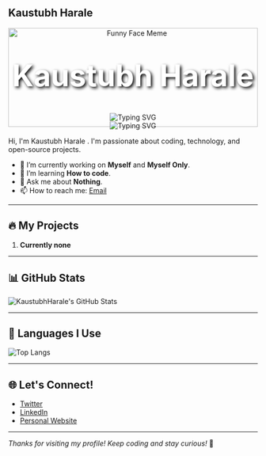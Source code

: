 ## Kaustubh Harale
<div align="center">

  <!-- 🤯 Reaction Meme Banner -->
  <img src="https://media.giphy.com/media/5GoVLqeAOo6PK/giphy.gif" width="100%" height="200" alt="Funny Face Meme">

  <!-- 😎 Name Overlay -->
  <h1 style="color:white; font-size: 60px; margin-top: -140px; text-shadow: 3px 3px 6px #000;">
    Kaustubh Harale
  </h1>

  <!-- Typing Animation -->
  <img src="https://readme-typing-svg.herokuapp.com?font=Fira+Code&size=30&duration=3000&pause=1000&color=00FF00&center=true&vCenter=true&multiline=true&width=600&height=100&lines=Full+Stack+Developer+👨‍💻;AI%2FML+Enthusiast+🤯;Debugger+of+Reality+😵;Stack+Overflow+Survivor+🪦;Keyboard+Smasher+🎹" alt="Typing SVG" />

</div>



<!-- Typing Animation -->
<div align="center">

<img src="https://readme-typing-svg.herokuapp.com?font=Fira+Code&size=30&duration=3000&pause=1000&color=FF6B00&center=true&vCenter=true&multiline=true&width=600&height=100&lines=Full+Stack+Yapper+%F0%9F%9A%80;AI%2FML+Listener+%F0%9F%A4%96%F0%9F%91%8F;Fire+Breather+%F0%9F%94%A5;Bug+Hunter+%F0%9F%90%9B" alt="Typing SVG" />

</div>


Hi, I'm Kaustubh Harale . I'm passionate about coding, technology, and open-source projects.

- 🔭 I’m currently working on **Myself** and **Myself Only**.
- 🌱 I’m learning **How to code**.
- 💬 Ask me about **Nothing**.
- 📫 How to reach me: [Email](mailto:kaustubhharale20@gmail.com)

---

## 🔥 My Projects

1. **Currently none**

---

## 📊 GitHub Stats

![KaustubhHarale's GitHub Stats](https://github-readme-stats.vercel.app/api?username=KaustubhHarale&show_icons=true&theme=radical)

---

## 🧠 Languages I Use

![Top Langs](https://github-readme-stats.vercel.app/api/top-langs/?username=KaustubhHarale&langs_count=10&layout=compact&theme=radical)

---

## 🌐 Let's Connect!

- [Twitter](https://twitter.com/your_username)
- [LinkedIn](https://www.linkedin.com/in/your-linkedin)
- [Personal Website](https://www.kaustubharale.com)

---

*Thanks for visiting my profile! Keep coding and stay curious!* 🚀

